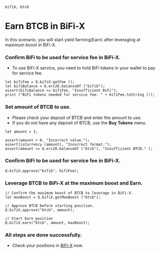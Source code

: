 ```meta-Currency
bifib, btcb
```

# Earn BTCB in BiFi-X

In this scenario, you will start yield farming(Earn) after leveraging at maximum boost in BiFi-X.

### Confirm BiFi to be used for service fee in BiFi-X.

- To use BiFi-X service, you need to hold BiFi tokens in your wallet to pay for service fee.

```output-Dynamic
let bifiFee = Q.bifiX.getFee ();
let bifiBalance = Q.erc20.balanceOf ("bifib");
assert(bifiBalance >= bifiFee, "Insufficient BiFi");
print ("BiFi tokens needed for service fee: " + bifiFee.toString ());
```

### Set amount of BTCB to use.

- Please check your deposit of BTCB and enter the amount to use.
- If you do not have any deposit of BTCB, use the **Buy Tokens** menu.

```input BTCB
let amount = 1;
```

```input-Verify
assert(amount > 0, "Incorrect value.");
assert(isCurrency (amount), "Incorrect format.");
assert(amount <= Q.erc20.balanceOf ("btcb"), "Insufficient BTCB." );
```

### Confirm BiFi to be used for service fee in BiFi-X.

```taster
Q.bifiX.approve("bifib", bifiFee);
```

### Leverage BTCB to BiFi-X at the maximum boost and Earn.

```taster
// Confirm the maximum boost of BTCB to leverage in BiFi-X.
let maxBoost = Q.bifiX.getMaxBoost ("btcb");

// Approve BTCB before starting position.
Q.bifiX.approve("btcb", amount);

// Start Earn position
Q.bifiX.earn("btcb", amount, maxBoost);
```

### All steps are done successfully.

- Check your positions in [BiFi-X](https://x.bifi.finance/) now.
